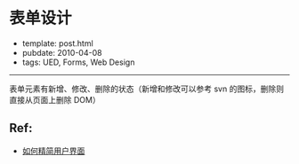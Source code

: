 
# 表单设计

- template: post.html
- pubdate: 2010-04-08
- tags: UED, Forms, Web Design

----


表单元素有新增、修改、删除的状态（新增和修改可以参考 svn 的图标，删除则直接从页面上删除 DOM）

## Ref:

* [如何精简用户界面](http://ucdchina.com/snap/6284)

